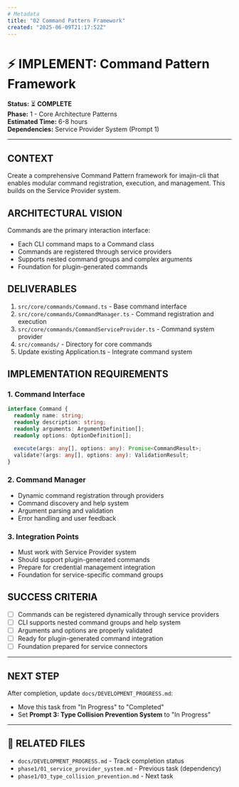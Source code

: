 ```yaml
---
# Metadata
title: "02 Command Pattern Framework"
created: "2025-06-09T21:17:52Z"
---
```


# ⚡ IMPLEMENT: Command Pattern Framework

**Status:** ⏳ **COMPLETE**  
**Phase:** 1 - Core Architecture Patterns  
**Estimated Time:** 6-8 hours  
**Dependencies:** Service Provider System (Prompt 1)

---

## CONTEXT

Create a comprehensive Command Pattern framework for imajin-cli that enables modular command registration, execution, and management. This builds on the Service Provider system.

## ARCHITECTURAL VISION

Commands are the primary interaction interface:

- Each CLI command maps to a Command class
- Commands are registered through service providers
- Supports nested command groups and complex arguments
- Foundation for plugin-generated commands

## DELIVERABLES

1. `src/core/commands/Command.ts` - Base command interface
2. `src/core/commands/CommandManager.ts` - Command registration and execution
3. `src/core/commands/CommandServiceProvider.ts` - Command system provider
4. `src/commands/` - Directory for core commands
5. Update existing Application.ts - Integrate command system

## IMPLEMENTATION REQUIREMENTS

### 1. Command Interface

```typescript
interface Command {
  readonly name: string;
  readonly description: string;
  readonly arguments: ArgumentDefinition[];
  readonly options: OptionDefinition[];

  execute(args: any[], options: any): Promise<CommandResult>;
  validate?(args: any[], options: any): ValidationResult;
}
```

### 2. Command Manager

- Dynamic command registration through providers
- Command discovery and help system
- Argument parsing and validation
- Error handling and user feedback

### 3. Integration Points

- Must work with Service Provider system
- Should support plugin-generated commands
- Prepare for credential management integration
- Foundation for service-specific command groups

## SUCCESS CRITERIA

- [ ] Commands can be registered dynamically through service providers
- [ ] CLI supports nested command groups and help system
- [ ] Arguments and options are properly validated
- [ ] Ready for plugin-generated command integration
- [ ] Foundation prepared for service connectors

---

## NEXT STEP

After completion, update `docs/DEVELOPMENT_PROGRESS.md`:

- Move this task from "In Progress" to "Completed"
- Set **Prompt 3: Type Collision Prevention System** to "In Progress"

---

## 🔗 **RELATED FILES**

- `docs/DEVELOPMENT_PROGRESS.md` - Track completion status
- `phase1/01_service_provider_system.md` - Previous task (dependency)
- `phase1/03_type_collision_prevention.md` - Next task

